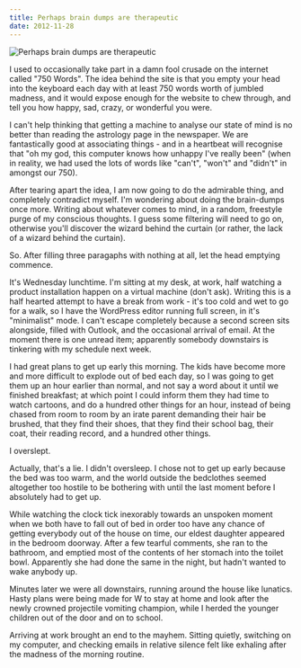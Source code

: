 ```yaml
---
title: Perhaps brain dumps are therapeutic
date: 2012-11-28
---
```


![Perhaps brain dumps are therapeutic](https://source.unsplash.com/hopX_jpVtRM/1600x900)

I used to occasionally take part in a damn fool crusade on the internet called "750 Words". The idea behind the site is that you empty your head into the keyboard each day with at least 750 words worth of jumbled madness, and it would expose enough for the website to chew through, and tell you how happy, sad, crazy, or wonderful you were.

I can't help thinking that getting a machine to analyse our state of mind is no better than reading the astrology page in the newspaper. We are fantastically good at associating things - and in a heartbeat will recognise that "oh my god, this computer knows how unhappy I've really been" (when in reality, we had used the lots of words like "can't", "won't" and "didn't" in amongst our 750).

After tearing apart the idea, I am now going to do the admirable thing, and completely contradict myself. I'm wondering about doing the brain-dumps once more. Writing about whatever comes to mind, in a random, freestyle purge of my conscious thoughts. I guess some filtering will need to go on, otherwise you'll discover the wizard behind the curtain (or rather, the lack of a wizard behind the curtain).

So. After filling three paragaphs with nothing at all, let the head emptying commence.

It's Wednesday lunchtime. I'm sitting at my desk, at work, half watching a product installation happen on a virtual machine (don't ask). Writing this is a half hearted attempt to have a break from work - it's too cold and wet to go for a walk, so I have the WordPress editor running full screen, in it's "minimalist" mode. I can't escape completely because a second screen sits alongside, filled with Outlook, and the occasional arrival of email. At the moment there is one unread item; apparently somebody downstairs is tinkering with my schedule next week.

I had great plans to get up early this morning. The kids have become more and more difficult to explode out of bed each day, so I was going to get them up an hour earlier than normal, and not say a word about it until we finished breakfast; at which point I could inform them they had time to watch cartoons, and do a hundred other things for an hour, instead of being chased from room to room by an irate parent demanding their hair be brushed, that they find their shoes, that they find their school bag, their coat, their reading record, and a hundred other things.

I overslept.

Actually, that's a lie. I didn't oversleep. I chose not to get up early because the bed was too warm, and the world outside the bedclothes seemed altogether too hostile to be bothering with until the last moment before I absolutely had to get up.

While watching the clock tick inexorably towards an unspoken moment when we both have to fall out of bed in order too have any chance of getting everybody out of the house on time, our eldest daughter appeared in the bedroom doorway. After a few tearful comments, she ran to the bathroom, and emptied most of the contents of her stomach into the toilet bowl. Apparently she had done the same in the night, but hadn't wanted to wake anybody up.

Minutes later we were all downstairs, running around the house like lunatics. Hasty plans were being made for W to stay at home and look after the newly crowned projectile vomiting champion, while I herded the younger children out of the door and on to school.

Arriving at work brought an end to the mayhem. Sitting quietly, switching on my computer, and checking emails in relative silence felt like exhaling after the madness of the morning routine.